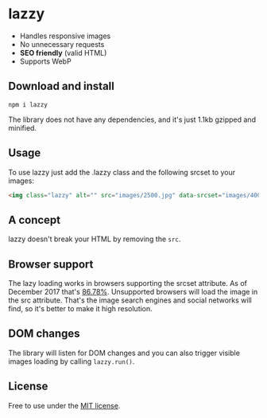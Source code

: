 # lazzy

- Handles responsive images
- No unnecessary requests
- **SEO friendly** (valid HTML)
- Supports WebP


## Download and install

```
npm i lazzy
```


The library does not have any dependencies, and it's just 1.1kb gzipped and minified.

## Usage

To use lazzy just add the .lazzy class and the following srcset to your images:
```html
<img class="lazzy" alt="" src="images/2500.jpg" data-srcset="images/400.jpg 400w, images/400.webp 400w, images/600.jpg 600w, images/1000.jpg 1000w" srcset="data:image/gif;base64,R0lGODlhAQABAIAAAP///////yH5BAEKAAEALAAAAAABAAEAAAICTAEAOw==" />
```

## A concept

lazzy doesn't break your HTML by removing the `src`.

## Browser support

The lazy loading works in browsers supporting the srcset attribute. As of December 2017 that's [86.78%](http://caniuse.com/#feat=srcset). Unsupported browsers will load the image in the src attribute. That's the image search engines and social networks will find, so it's better to make it high resolution.

## DOM changes

The library will listen for DOM changes and you can also trigger visible images loading by calling `lazzy.run()`.

## License
Free to use under the [MIT license](http://opensource.org/licenses/MIT).

